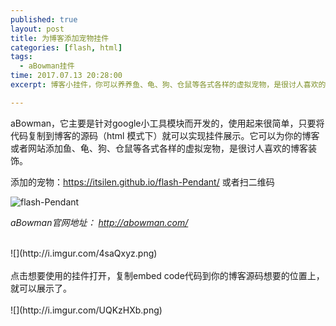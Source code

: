 ```yaml
---
published: true
layout: post
title: 为博客添加宠物挂件
categories: [flash, html]
tags: 
  - aBowman挂件
time: 2017.07.13 20:28:00
excerpt: 博客小挂件，你可以养养鱼、龟、狗、仓鼠等各式各样的虚拟宠物，是很讨人喜欢的博客装饰。使用很简单。下面给大家详细介绍使用办法。

---
```

aBowman，它主要是针对google小工具模块而开发的，使用起来很简单，只要将代码复制到博客的源码（html 模式下）就可以实现挂件展示。它可以为你的博客或者网站添加鱼、龟、狗、仓鼠等各式各样的虚拟宠物，是很讨人喜欢的博客装饰。

添加的宠物：https://itsilen.github.io/flash-Pendant/ 或者扫二维码

![flash-Pendant](http://i.imgur.com/S6vvbSn.png)



*aBowman官网地址： http://abowman.com/*


<br>
![](http://i.imgur.com/4saQxyz.png)
<br>

 
<br>
点击想要使用的挂件打开，复制embed code代码到你的博客源码想要的位置上，就可以展示了。
<br>


<br>
![](http://i.imgur.com/UQKzHXb.png)
<br>



